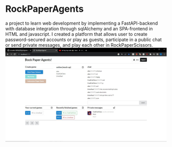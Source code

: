 # RockPaperAgents
a project to learn web development by implementing a FastAPI-backend with database integration through sqlAlchemy and an SPA-frontend in HTML and javascript. I created a platform that allows user to create password-secured accounts or play as guests, participate in a public chat or send private messages, and play each other in RockPaperScissors.
![screenshot](https://github.com/amueller-89/RockPaperAgents/blob/master/images/screenshot.jpg?raw=true)

